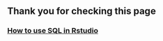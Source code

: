 ## Thank you for checking this page

### [How to use SQL in Rstudio](https://rpubs.com/karim7mod/656751)

